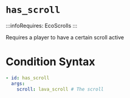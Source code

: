 # `has_scroll`
:::infoRequires:
EcoScrolls
:::

Requires a player to have a certain scroll active
# Condition Syntax
```yaml
- id: has_scroll
  args:
    scroll: lava_scroll # The scroll
```

